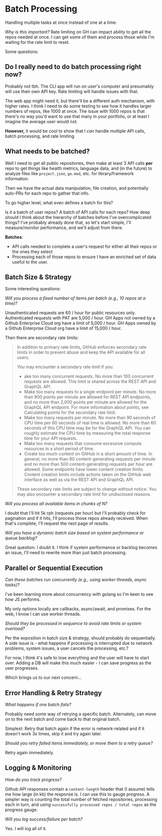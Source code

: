 # Batch Processing

Handling multiple tasks at once instead of one at a time. 

*Why is this important?* 
Rate limiting on GH can impact ability to get all the repos needed at once. I can get some of them and process those while I'm waiting for the rate limit to reset. 

Some questions:

## Do I really need to do batch processing right now?
Probably not tbh. The CLI app will run on user's computer and presumably will use their own API key. Rate limiting will handle issues with that. 

The web app might need it, but there'll be a different auth mechanism, with higher rates. I think I need to do some testing to see how it handles larger numbers of repos, like 1000 at once. The issue with 1000 repos is that there's no way you'd want to use that many in your portfolio, or at least I imagine the average user would not. 

**However,** it would be cool to show that I *can* handle multiple API calls, batch processing, and rate limiting.

## What needs to be batched?

Well I need to get all public repositories, then make at least 3 API calls **per** repo to get things like health metrics, language data, and (in the future) to analyze files like `project.json`, `go.mod`, etc. for library/framework information. 

Then we have the actual data manipulation, file creation, and potentially auto-PRs for each repo to gather that info. 

To go higher level, what even defines a batch for this? 

Is it a batch of user repos? A batch of API calls for each repo? How deep should I think about the hierarchy of batches before I've overcomplicated things? I've probably already done that, so let's start simple, I'll measure/monitor performance, and we'll adjust from there.

**Batches**:
- API calls needed to complete a user's request for either all their repos or the ones they select
- Processing each of those repos to ensure I have an enriched set of data useful to the user.

## Batch Size & Strategy

Some interesting questions:

*Will you process a fixed number of items per batch (e.g., 10 repos at a time)?*

Unauthenticated requests are 60 / hour for public resources only.
Authenticated requests with PAT are 5,000 / hour.
GH Apps not owned by a Github Enterprise Cloud org have a limit of 5,000 / hour.
GH Apps owned by a Github Enterprise Cloud org have a limit of 15,000 / hour.

Then there are secondary rate limits:

> In addition to primary rate limits, GitHub enforces secondary rate limits in order to prevent abuse and keep the API available for all users.
>
> You may encounter a secondary rate limit if you:
>
> - ake too many concurrent requests. No more than 100 concurrent requests are allowed. This limit is shared across the REST API and GraphQL API.
> - Make too many requests to a single endpoint per minute. No more than 900 points per minute are allowed for REST API endpoints, and no more than 2,000 points per minute are allowed for the GraphQL API endpoint. For more information about points, see Calculating points for the secondary rate limit.
> - Make too many requests per minute. No more than 90 seconds of CPU time per 60 seconds of real time is allowed. No more than 60 seconds of this CPU time may be for the GraphQL API. You can roughly estimate the CPU time by measuring the total response time for your API requests.
> - Make too many requests that consume excessive compute resources in a short period of time.
> - Create too much content on GitHub in a short amount of time. In general, no more than 80 content-generating requests per minute and no more than 500 content-generating requests per hour are allowed. Some endpoints have lower content creation limits. Content creation limits include actions taken on the GitHub web interface as well as via the REST API and GraphQL API.
>
>These secondary rate limits are subject to change without notice. You may also encounter a secondary rate limit for undisclosed reasons.

*Will you process all available items in chunks of N?*

I doubt that I'll hit 5k rph (requests per hour) but I'll probably check for pagination and if it hits, I'll process those repos already received. When that's complete, I'll request the next page of results.

*Will you have a dynamic batch size based on system performance or queue backlog?*

Great question. I doubt it. I think if system performance or backlog becomes an issue, I'll need to rewrite more than just batch processing.

## Parallel or Sequential Execution

*Can these batches run concurrently (e.g., using worker threads, async tasks)?*

I've been learning more about concurrency with golang so I'm keen to see how JS performs. 

My only options locally are callbacks, async/await, and promises. For the web, I know I can use worker threads. 

*Should they be processed in sequence to avoid rate limits or system overload?*

Per the exposition in batch size & strategy, should probably do sequentially. A side issue is - what happens if processing is interrupted due to network problems, system issues, a user cancels the processing, etc.? 

For now, I think it's safe to lose everything and the user will have to start over. Adding a DB will make this much easier - I can save progress as the user progresses.

Which brings us to our next concern...

## Error Handling & Retry Strategy

*What happens if one batch fails?*

Probably need some way of retrying a specific batch. Alternately, can move on to the next batch and come back to that original batch. 

Simplest: Retry that batch again if the error is network-related and if it doesn't work 3x times, skip it and try again later.

*Should you retry failed items immediately, or move them to a retry queue?*

Retry again immediately.

## Logging & Monitoring

*How do you track progress?*

Github API responses contain a `content-length` header that (I assume) tells me how large (in kb) the response is. I can use this to gauge progress. A simpler way is counting the total number of fetched repositories, processing each in turn, and using `successfully processed repos / total repos` as the progress gauge. 

*Will you log success/failure per batch?*

Yes. I will log all of it.